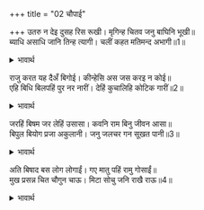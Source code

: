 +++
title = "02 चौपाई"

+++
उतरु न देइ दुसह रिस रूखी। मृगिन्ह चितव जनु बाघिनि भूखी॥  
ब्याधि असाधि जानि तिन्ह त्यागी। चलीं कहत मतिमन्द अभागी॥1॥  

<details><summary>भावार्थ</summary>

कैकेयी कोई उत्तर नहीं देती, वह दुःसह क्रोध के मारे रूखी (बेमुरव्वत) हो रही है। ऐसे देखती है मानो भूखी बाघिन हरिनियों को देख रही हो। तब सखियों ने रोग को असाध्य समझकर उसे छोड दिया। सब उसको मन्दबुद्धि, अभागिनी कहती हुई चल दीं॥1॥  
</details>

राजु करत यह दैअँ बिगोई। कीन्हेसि अस जस करइ न कोई॥  
एहि बिधि बिलपहिं पुर नर नारीं। देहिं कुचालिहि कोटिक गारीं॥2॥  

<details><summary>भावार्थ</summary>

राज्य करते हुए इस कैकेयी को दैव ने नष्ट कर दिया। इसने जैसा कुछ किया, वैसा कोई भी न करेगा! नगर के सब स्त्री-पुरुष इस प्रकार विलाप कर रहे हैं और उस कुचाली कैकेयी को करोडों गालियाँ दे रहे हैं॥2॥  
</details>

जरहिं बिषम जर लेहिं उसासा। कवनि राम बिनु जीवन आसा॥  
बिपुल बियोग प्रजा अकुलानी। जनु जलचर गन सूखत पानी॥3॥  

<details><summary>भावार्थ</summary>

लोग विषम ज्वर (भयानक दुःख की आग) से जल रहे हैं। लम्बी साँसें लेते हुए वे कहते हैं कि श्री रामचन्द्रजी के बिना जीने की कौन आशा है। महान्‌ वियोग (की आशङ्का) से प्रजा ऐसी व्याकुल हो गई है मानो पानी सूखने के समय जलचर जीवों का समुदाय व्याकुल हो!॥3  
</details>

अति बिषाद बस लोग लोगाईं। गए मातु पहिं रामु गोसाईं॥  
मुख प्रसन्न चित चौगुन चाऊ। मिटा सोचु जनि राखै राऊ॥4॥  

<details><summary>भावार्थ</summary>

सभी पुरुष और स्त्रियाँ अत्यन्त विषाद के वश हो रहे हैं। स्वामी श्री रामचन्द्रजी माता कौसल्या के पास गए। उनका मुख प्रसन्न है और चित्त में चौगुना चाव (उत्साह) है। यह सोच मिट गया है कि राजा कहीं रख न लें। (श्री रामजी को राजतिलक की बात सुनकर विषाद हुआ था कि सब भाइयों को छोडकर बडे भाई मुझको ही राजतिलक क्यों होता है। अब माता कैकेयी की आज्ञा और पिता की मौन सम्मति पाकर वह सोच मिट गया।)॥4॥  
</details>

<div class="audioEmbed"  caption="AIR-वाचनम्" src="https://archive
.org/download/rAmcharitmAnas-AIR/EPI-149.mp3"></div>
